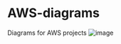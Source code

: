 # AWS-diagrams
Diagrams for AWS projects
![image](https://user-images.githubusercontent.com/70897432/134228921-ed3c60b3-8037-4950-80d5-c6b18c7dbbe9.png)
